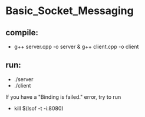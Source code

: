 # Basic_Socket_Messaging
## compile:
- g++ server.cpp -o server & g++ client.cpp -o client
## run:
- ./server
- ./client

If you have a "Binding is failed." error, try to run
- kill $(lsof -t -i:8080)
